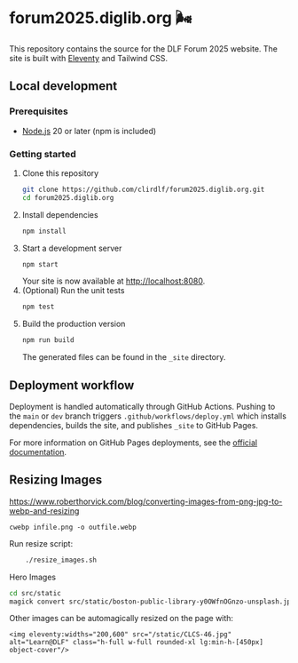 # forum2025.diglib.org 🌬️

This repository contains the source for the DLF Forum 2025 website. The site is built with [Eleventy](https://www.11ty.dev/) and Tailwind CSS.

## Local development

### Prerequisites
- [Node.js](https://nodejs.org/) 20 or later (npm is included)

### Getting started
1. Clone this repository
   ```bash
   git clone https://github.com/clirdlf/forum2025.diglib.org.git
   cd forum2025.diglib.org
   ```
2. Install dependencies
   ```bash
   npm install
   ```
3. Start a development server
   ```bash
   npm start
   ```
   Your site is now available at [http://localhost:8080](http://localhost:8080).
4. (Optional) Run the unit tests
   ```bash
   npm test
   ```
5. Build the production version
   ```bash
   npm run build
   ```
   The generated files can be found in the `_site` directory.

## Deployment workflow

Deployment is handled automatically through GitHub Actions. Pushing to the `main` or `dev` branch triggers `.github/workflows/deploy.yml` which installs dependencies, builds the site, and publishes `_site` to GitHub Pages.

For more information on GitHub Pages deployments, see the [official documentation](https://docs.github.com/en/pages).

## Resizing Images

<https://www.roberthorvick.com/blog/converting-images-from-png-jpg-to-webp-and-resizing>

    cwebp infile.png -o outfile.webp

Run resize script:

```bash
    ./resize_images.sh
```

Hero Images

```bash
cd src/static
magick convert src/static/boston-public-library-y0OWfnOGnzo-unsplash.jpg
```

Other images can be automagically resized on the page with:

    <img eleventy:widths="200,600" src="/static/CLCS-46.jpg" alt="Learn@DLF" class="h-full w-full rounded-xl lg:min-h-[450px] object-cover"/>
